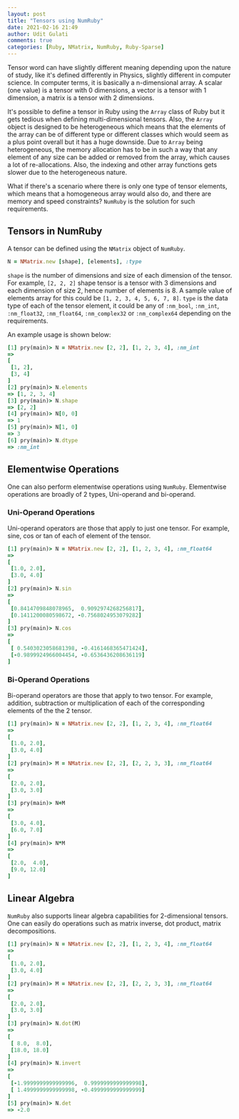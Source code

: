 ```yaml
---
layout: post
title: "Tensors using NumRuby"
date: 2021-02-16 21:49
author: Udit Gulati
comments: true
categories: [Ruby, NMatrix, NumRuby, Ruby-Sparse]
---
```


Tensor word can have slightly different meaning depending upon the nature of study, like it's defined differently in Physics, slightly different in computer science. In computer terms, it is basically a n-dimensional array. A scalar (one value) is a tensor with 0 dimensions, a vector is a tensor with 1 dimension, a matrix is a tensor with 2 dimensions.

It's possible to define a tensor in Ruby using the `Array` class of Ruby but it gets tedious when defining multi-dimensional tensors. Also, the `Array` object is designed to be heterogeneous which means that the elements of the array can be of different type or different classes which would seem as a plus point overall but it has a huge downside. Due to `Array` being heterogeneous, the memory allocation has to be in such a way that any element of any size can be added or removed from the array, which causes a lot of re-allocations. Also, the indexing and other array functions gets slower due to the heterogeneous nature.

What if there's a scenario where there is only one type of tensor elements, which means that a homogeneous array would also do, and there are memory and speed constraints? `NumRuby` is the solution for such requirements. 

## Tensors in NumRuby

A tensor can be defined using the `NMatrix` object of `NumRuby`.

```ruby
N = NMatrix.new [shape], [elements], :type
```

`shape` is the number of dimensions and size of each dimension of the tensor. For example, `[2, 2, 2]` shape tensor is a tensor with 3 dimensions and each dimension of size 2, hence number of elements is 8. A sample value of elements array for this could be `[1, 2, 3, 4, 5, 6, 7, 8]`. `type` is the data type of each of the tensor element, it could be any of `:nm_bool`, `:nm_int`, `:nm_float32`, `:nm_float64`, `:nm_complex32` or `:nm_complex64` depending on the requirements.

An example usage is shown below:

```ruby
[1] pry(main)> N = NMatrix.new [2, 2], [1, 2, 3, 4], :nm_int
=> 
[
 [1, 2], 
 [3, 4]
]
[2] pry(main)> N.elements
=> [1, 2, 3, 4]
[3] pry(main)> N.shape
=> [2, 2]
[4] pry(main)> N[0, 0]
=> 1
[5] pry(main)> N[1, 0]
=> 3
[6] pry(main)> N.dtype
=> :nm_int
```

## Elementwise Operations

One can also perform elementwise operations using `NumRuby`. Elementwise operations are broadly of 2 types, Uni-operand and bi-operand.

### Uni-Operand Operations

Uni-operand operators are those that apply to just one tensor. For example, sine, cos or tan of each of element of the tensor.

```ruby
[1] pry(main)> N = NMatrix.new [2, 2], [1, 2, 3, 4], :nm_float64
=> 
[
 [1.0, 2.0], 
 [3.0, 4.0]
]
[2] pry(main)> N.sin
=> 
[
 [0.8414709848078965,  0.9092974268256817], 
 [0.1411200080598672, -0.7568024953079282]
]
[3] pry(main)> N.cos
=> 
[
 [ 0.5403023058681398, -0.4161468365471424], 
 [-0.9899924966004454, -0.6536436208636119]
]
```

### Bi-Operand Operations

Bi-operand operators are those that apply to two tensor. For example, addition, subtraction or multiplication of each of the corresponding elements of the the 2 tensor.

```ruby
[1] pry(main)> N = NMatrix.new [2, 2], [1, 2, 3, 4], :nm_float64
=> 
[
 [1.0, 2.0], 
 [3.0, 4.0]
]
[2] pry(main)> M = NMatrix.new [2, 2], [2, 2, 3, 3], :nm_float64
=> 
[
 [2.0, 2.0], 
 [3.0, 3.0]
]
[3] pry(main)> N+M
=> 
[
 [3.0, 4.0], 
 [6.0, 7.0]
]
[4] pry(main)> N*M
=> 
[
 [2.0,  4.0], 
 [9.0, 12.0]
]
```

## Linear Algebra

`NumRuby` also supports linear algebra capabilities for 2-dimensional tensors. One can easily do operations such as matrix inverse, dot product, matrix decompositions.

```ruby
[1] pry(main)> N = NMatrix.new [2, 2], [1, 2, 3, 4], :nm_float64
=> 
[
 [1.0, 2.0], 
 [3.0, 4.0]
]
[2] pry(main)> M = NMatrix.new [2, 2], [2, 2, 3, 3], :nm_float64
=> 
[
 [2.0, 2.0], 
 [3.0, 3.0]
]
[3] pry(main)> N.dot(M)
=> 
[
 [ 8.0,  8.0], 
 [18.0, 18.0]
]
[4] pry(main)> N.invert
=> 
[
 [-1.9999999999999996,  0.9999999999999998], 
 [ 1.4999999999999998, -0.4999999999999999]
]
[5] pry(main)> N.det
=> -2.0
```
